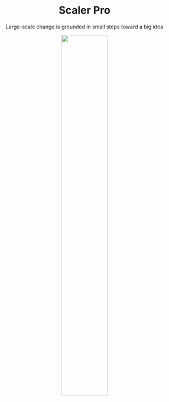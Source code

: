 <div align="center">
  
  <h1>Scaler Pro</h1>
  <p>Large-scale change is grounded in small steps toward a big idea</p>
  <img width="50%" src="https://user-images.githubusercontent.com/30322894/198070466-1c0eeca5-c7d9-4ec5-9e5f-eff2f8183f3b.png"/>
</div>
